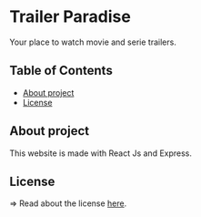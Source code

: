 <h1>Trailer Paradise</h1>
Your place to watch movie and serie trailers.

<h2>Table of Contents</h2>

- [About project](#about-project)
- [License](#license)

## About project
This website is made with React Js and Express.

## License
=> Read about the license [here](LICENSE).
